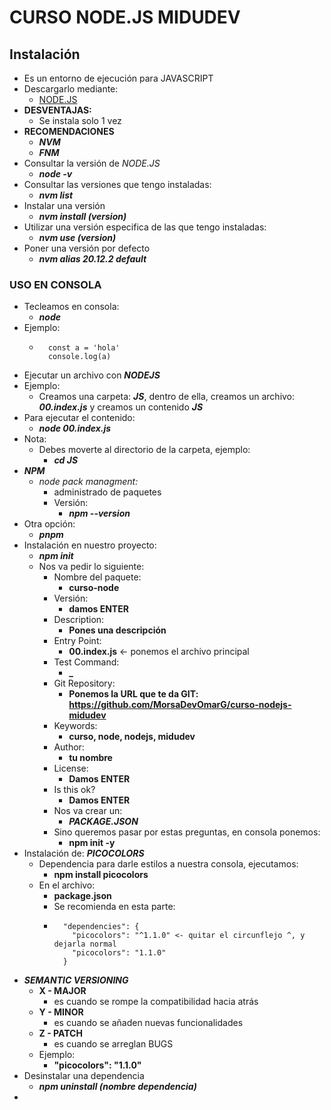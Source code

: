 # CURSO NODE.JS MIDUDEV

## Instalación

- Es un entorno de ejecución para JAVASCRIPT
- Descargarlo mediante:
  - [NODE.JS](https://nodejs.org/en/download/prebuilt-installer)
- **DESVENTAJAS:**
    - Se instala solo 1 vez
- **RECOMENDACIONES**
  - **_NVM_**
  -  **_FNM_**
- Consultar la versión de _NODE.JS_
  - **_node -v_**
- Consultar las versiones que tengo instaladas:
  - **_nvm list_**
- Instalar una versión
  - **_nvm install (version)_**
- Utilizar una versión especifica de las que tengo instaladas:
  - **_nvm use (version)_**
- Poner una versión por defecto
  - **_nvm alias 20.12.2 default_**

### USO EN CONSOLA

- Tecleamos en consola:
  - **_node_**
- Ejemplo:
    - ```        
        const a = 'hola'
        console.log(a)
        ```
- Ejecutar un archivo con **_NODEJS_**
- Ejemplo:
  - Creamos una carpeta: **_JS_**, dentro de ella, creamos un archivo: **_00.index.js_** y creamos un contenido **_JS_**
- Para ejecutar el contenido:
  - **_node 00.index.js_**
- Nota:
  - Debes moverte al directorio de la carpeta, ejemplo:
    - **_cd JS_**
- **_NPM_**
  - _node pack managment:_
    - administrado de paquetes
    - Versión:
      - **_npm --version_**
- Otra opción:
  - **_pnpm_**
- Instalación en nuestro proyecto:
  - **_npm init_**
  - Nos va pedir lo siguiente:
    - Nombre del paquete: 
      - **curso-node**
    - Versión:
      - **damos ENTER**
    - Description:
      - **Pones una descripción**
    - Entry Point:
      - **00.index.js** <- ponemos el archivo principal
    - Test Command:
      - **_**
    - Git Repository:
      - **Ponemos la URL que te da GIT: https://github.com/MorsaDevOmarG/curso-nodejs-midudev**
    - Keywords:
      - **curso, node, nodejs, midudev**
    - Author:
      - **tu nombre**
    - License:
      - **Damos ENTER**
    - Is this ok?
      - **Damos ENTER**
    - Nos va crear un: 
      - **_PACKAGE.JSON_**
    - Sino queremos pasar por estas preguntas, en consola ponemos:
      - **npm init -y**
- Instalación de: **_PICOCOLORS_**
  - Dependencia para darle estilos a nuestra consola, ejecutamos:
    - **npm install picocolors**
  - En el archivo:
    - **package.json**
    - Se recomienda en esta parte:
    - ```
        "dependencies": {
          "picocolors": "^1.1.0" <- quitar el circunflejo ^, y dejarla normal
          "picocolors": "1.1.0"
        } 
      ```
- **_SEMANTIC VERSIONING_**
  - **X - MAJOR**
    - es cuando se rompe la compatibilidad hacia atrás
  - **Y - MINOR**
    - es cuando se añaden nuevas funcionalidades
  - **Z - PATCH**
    - es cuando se arreglan BUGS
  - Ejemplo:
    - **"picocolors": "1.1.0"**
- Desinstalar una dependencia
  - **_npm uninstall (nombre dependencia)_**
- 
